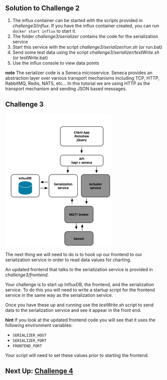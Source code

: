 ## Solution to Challenge 2

1. The influx container can be started with the scripts provided in _challenge3/influx_.  If you have the influx container created, you can run `docker start influx` to start it.
2. The folder _challenge3/serializer_ contains the code for the serialization service
3. Start this service with the script _challenge3/serializer/run.sh_ (or run.bat)
4. Send some test data using the script _challenge3/serializer/testWrite.sh_ (or testWrite.bat)
5. Use the influx console to view data points

__note__ The serializer code is a Seneca microservice. Seneca provides an
abstraction layer over various transport mechanisms including TCP, HTTP,
RabbitMQ, Redis, NATS, etc... In this tutorial we are using HTTP as the
transport mechanism and sending JSON based messages.

## Challenge 3
![image](../images/challenge3.png)

The next thing we will need to do is to hook up our frontend to our
serialization service in order to read data values for charting.

An updated frontend that talks to the serialization service is provided in
_challenge3/frontend_.

Your challenge is to start up InfluxDB, the frontend, and the serialization
service. To do this you will need to write a startup script for the frontend
service in the same way as the serialization service.

Once you have these up and running use the _testWrite.sh_ script to send data to
the serialization service and see it appear in the front end.

__hint__ If you look at the updated frontend code you will see that it uses the
following environment variables:

* `SERIALIZER_HOST`
* `SERIALIZER_PORT`
* `FRONTEND_PORT`

Your script will need to set these values prior to starting the frontend.

## Next Up: [Challenge 4](../challenge4/README.md)
